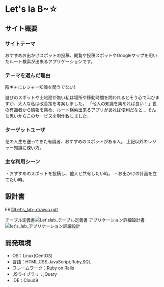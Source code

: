 # Let's la B~☆

## サイト概要
### サイトテーマ
おすすめお出かけスポットの投稿、閲覧や投稿スポットやGoogleマップを用いたルート検索が出来るアプリケーションです。

### テーマを選んだ理由
陰キャにレジャー知識を問うでない!

遊びのスポットや土地勘が無い私は場所や移動時間を問われるとそう心で叫びますが、大人な私は改善策を考案しました。
「他人の知識を集めれば良い！」世の有識者から情報を集め、ルート検索出来るアプリがあれば便利だなと...
そんな思いからこのサービスを制作致しました。

### ターゲットユーザ
花の人生を送ってきた有識者、おすすめのスポットがある人。
上記以外のレジャー知識に疎い方。

### 主な利用シーン
・おすすめのスポットを投稿し、他人と共有したい時。
・お出かけの計画を立てたい時。

## 設計書
ER図[Let's_lab-.drawio.pdf](https://github.com/mores1/lets_la/files/8937343/Let.s_lab-.drawio.pdf)

テーブル定義書![Let'slab_テーブル定義書](https://user-images.githubusercontent.com/97749252/174235076-e64bdcff-21f0-419e-864a-c75e651ad0de.png)
アプリケーション詳細設計書![let's_lab_アプリケーション詳細設計](https://user-images.githubusercontent.com/97749252/174234718-85c63529-7b54-4dc8-af04-538bb8a1ac82.png)


## 開発環境
- OS：Linux(CentOS)
- 言語：HTML,CSS,JavaScript,Ruby,SQL
- フレームワーク：Ruby on Rails
- JSライブラリ：jQuery
- IDE：Cloud9

